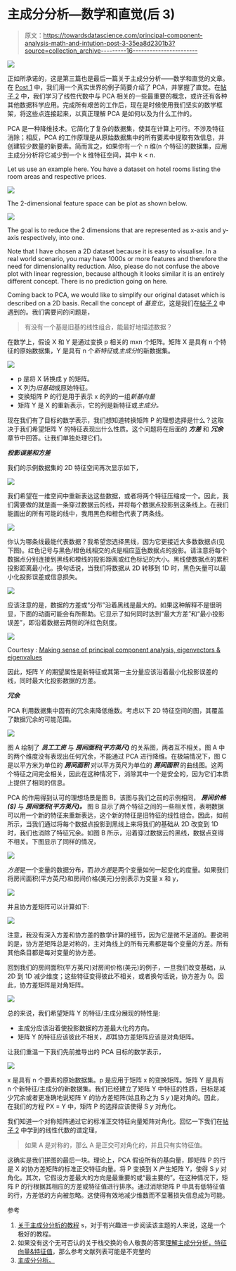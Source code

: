 # 主成分分析—数学和直觉(后 3)

> 原文：<https://towardsdatascience.com/principal-component-analysis-math-and-intution-post-3-35ea8d2301b3?source=collection_archive---------16----------------------->

![](img/2077b1b815c98f080656ebbb6a369eb8.png)

正如所承诺的，这是第三篇也是最后一篇关于主成分分析——数学和直觉的文章。在 [Post 1](/principal-component-analysis-math-and-intuition-post-1-d44bf32844f3) 中，我们用一个真实世界的例子简要介绍了 PCA，并掌握了直觉。在[帖子 2](/principal-component-analysis-math-and-intuition-post-2-1849090e6b7a) 中，我们学习了线性代数中与 PCA 相关的一些最重要的概念，或许还有各种其他数据科学应用。完成所有艰苦的工作后，现在是时候使用我们坚实的数学框架，将这些点连接起来，以真正理解 PCA 是如何以及为什么工作的。

PCA 是一种降维技术。它简化了复杂的数据集，使其在计算上可行。不涉及特征消除；相反，PCA 的工作原理是从原始数据集中的所有要素中提取有效信息，并创建较少数量的新要素。简而言之，如果你有一个 n 维(n 个特征)的数据集，应用主成分分析将它减少到一个 k 维特征空间，其中 k < n.

Let us use an example here. You have a dataset on hotel rooms listing the room areas and respective prices.

![](img/a151adf73348c675ae5d4286e9ca585d.png)

The 2-dimensional feature space can be plot as shown below.

![](img/4e71e84c904ef3870a81e5fabc460d5d.png)

The goal is to reduce the 2 dimensions that are represented as x-axis and y-axis respectively, into one.

Note that I have chosen a 2D dataset because it is easy to visualise. In a real world scenario, you may have 1000s or more features and therefore the need for dimensionality reduction. Also, please do not confuse the above plot with linear regression, because although it looks similar it is an entirely different concept. There is no prediction going on here.

Coming back to PCA, we would like to simplify our original dataset which is described on a 2D basis. Recall the concept of *基变化*，这是我们在[帖子 2](/principal-component-analysis-math-and-intuition-post-2-1849090e6b7a) 中遇到的。我们需要问的问题是，

> 有没有一个基是旧基的线性组合，能最好地描述数据？

在数学上，假设 X 和 Y 是通过变换 p 相关的 mxn 个矩阵。矩阵 X 是具有 n 个特征的原始数据集，Y 是具有 n 个*新特征*或*主成分*的新数据集。

![](img/a81b2508b44f5567a3f454071abf86c6.png)

*   p 是将 X 转换成 y 的矩阵。
*   X 列为*旧基础*或原始特征。
*   变换矩阵 P 的行是用于表示 x 的列的一组*新基向量*
*   矩阵 Y 是 X 的重新表示，它的列是新特征或*主成分。*

现在我们有了目标的数学表示，我们想知道转换矩阵 P 的理想选择是什么？这取决于我们希望矩阵 Y 的特征表现出什么性质。这个问题将在后面的 ***方差*** 和 ***冗余*** 章节中回答。让我们单独处理它们。

***投影误差和方差***

我们的示例数据集的 2D 特征空间再次显示如下，

![](img/4e71e84c904ef3870a81e5fabc460d5d.png)

我们希望在一维空间中重新表达这些数据，或者将两个特征压缩成一个。因此，我们需要做的就是画一条穿过数据云的线，并将每个数据点投影到这条线上。在我们能画出的所有可能的线中，我用黑色和橙色代表了两条线。

![](img/7af3358cc352a826bec6d7aa6ad7cc4b.png)

你认为哪条线最能代表数据？我希望您选择黑线，因为它更接近大多数数据点(见下图)。红色记号与黑色/橙色线相交的点是相应蓝色数据点的投影。请注意将每个数据点分别连接到黑线和橙线的投影距离或红色标记的大小。黑线使数据点的累积投影距离最小化。换句话说，当我们将数据从 2D 转移到 1D 时，黑色矢量可以最小化投影误差或信息损失。

![](img/c6c8077e0ddbf77b0020ea50cf0842a0.png)

应该注意的是，数据的方差或“分布”沿着黑线是最大的。如果这种解释不是很明显，下面的动画可能会有所帮助。它显示了如何同时达到“最大方差”和“最小投影误差”，即沿着数据云两侧的洋红色刻度。

![](img/ea81306d3cd9a904a92c387ab7e7e0b1.png)

Courtesy : [Making sense of principal component analysis, eigenvectors & eigenvalues](https://stats.stackexchange.com/questions/2691/making-sense-of-principal-component-analysis-eigenvectors-eigenvalues)

因此，矩阵 Y 的期望属性是新特征或其第一主分量应该沿着最小化投影误差的线，同时最大化投影数据的方差。

***冗余***

PCA 利用数据集中固有的冗余来降低维数。考虑以下 2D 特征空间的图，其覆盖了数据冗余的可能范围。

![](img/8272dc1d0b602b182c4482b3bb17ac65.png)

图 A 绘制了 ***员工工资*** 与 ***房间面积(平方英尺)*** 的关系图，两者互不相关。图 A 中的两个维度没有表现出任何冗余，不能通过 PCA 进行降维。在极端情况下，图 C 是以平方米为单位的 ***房间面积*** 对以平方英尺为单位的 ***房间面积*** 的曲线图。这两个特征之间完全相关，因此在这种情况下，消除其中一个是安全的，因为它们本质上提供了相同的信息。

PCA 的作用得到认可的理想场景是图 B，该图与我们之前的示例相同， ***房间价格($)*** 与 ***房间面积(平方英尺)。*** 图 B 显示了两个特征之间的一些相关性，表明数据可以用一个新的特征来重新表达，这个新的特征是旧特征的线性组合。因此，如前所示，当我们通过将每个数据点投影到黑线上来将我们的基础从 2D 改变到 1D 时，我们也消除了特征冗余。如图 B 所示，沿着穿过数据云的黑线，数据点变得不相关。下图显示了同样的情况，

![](img/07651d5927d070ab14442b689da3e82b.png)

*方差*是一个变量的数据分布，而*协方差*是两个变量如何一起变化的度量。如果我们将房间面积(平方英尺)和房间价格(美元)分别表示为变量 x 和 y，

![](img/f81b3c5ae1191f99a75fc61191bdbdc8.png)

并且协方差矩阵可以计算如下:

![](img/5814e66f8024344ee44d55ffeac5bd29.png)

注意，我没有深入方差和协方差的数学计算的细节，因为它是微不足道的。要说明的是，协方差矩阵总是对称的，主对角线上的所有元素都是每个变量的方差。所有其他条目都是每对变量的协方差。

回到我们的房间面积(平方英尺)对房间价格(美元)的例子，一旦我们改变基础，从 2D 到 1D 减少维度；这些特征变得彼此不相关，或者换句话说，协方差为 0。因此，协方差矩阵是对角矩阵。

![](img/1c67e8eb5a573f792978353ed3f06044.png)

总的来说，我们希望矩阵 Y 的特征/主成分展现的特性是:

*   主成分应该沿着使投影数据的方差最大化的方向。
*   矩阵 Y 的特征应该彼此不相关，*即*其协方差矩阵应该是对角矩阵。

让我们重温一下我们先前推导出的 PCA 目标的数学表示，

![](img/a81b2508b44f5567a3f454071abf86c6.png)

x 是具有 n 个要素的原始数据集。p 是应用于矩阵 x 的变换矩阵。矩阵 Y 是具有 n 个新特征/主成分的新数据集。我们已经建立了矩阵 Y 中特征的性质，目标是减少冗余或者更准确地说矩阵 Y 的协方差矩阵(姑且称之为 S *y* )是对角的。因此，在我们的方程 PX = Y 中，矩阵 P 的选择应该使得 S *y* 对角化。

我们知道一个对称矩阵通过它的标准正交特征向量矩阵对角化。回忆一下我们在[帖子 2](/principal-component-analysis-math-and-intuition-post-2-1849090e6b7a) 中学到的线性代数的谱定理，

> 如果 A 是对称的，那么 A 是正交可对角化的，并且只有实特征值。

这确实是我们拼图的最后一块。理论上，PCA 假设所有的基向量，即矩阵 P 的行是 X 的协方差矩阵的标准正交特征向量。将 P 变换到 X 产生矩阵 Y，使得 S *y* 对角化。其次，它假设方差最大的方向是最重要的或“最主要的”。在这种情况下，矩阵 P 的行根据其相应的方差或特征值进行排序。通过消除矩阵 P 中具有低特征值的行，方差低的方向被忽略。这使得有效地减少维数而不显著损失信息成为可能。

参考

1.  [关于主成分分析的教程](https://arxiv.org/abs/1404.1100) s，对于有兴趣进一步阅读该主题的人来说，这是一个极好的教程。
2.  如果没有这个无可否认的关于栈交换的令人敬畏的答案[理解主成分分析，特征向量&特征值](https://stats.stackexchange.com/questions/2691/making-sense-of-principal-component-analysis-eigenvectors-eigenvalues)，那么参考文献列表可能是不完整的
3.  [主成分分析。](https://www.jeremyjordan.me/principal-components-analysis/)